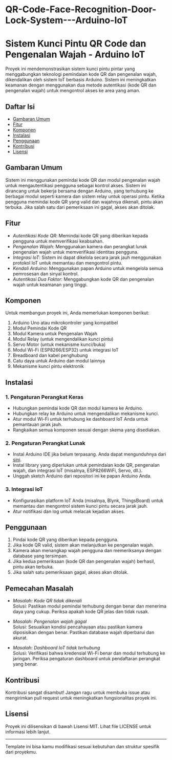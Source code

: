 # QR-Code-Face-Recognition-Door-Lock-System---Arduino-IoT
# Sistem Kunci Pintu QR Code dan Pengenalan Wajah - Arduino IoT

Proyek ini mendemonstrasikan sistem kunci pintu pintar yang menggabungkan teknologi pemindaian kode QR dan pengenalan wajah, dikendalikan oleh sistem IoT berbasis Arduino. Sistem ini meningkatkan keamanan dengan menggunakan dua metode autentikasi (kode QR dan pengenalan wajah) untuk mengontrol akses ke area yang aman.

## Daftar Isi
- [Gambaran Umum](#gambaran-umum)
- [Fitur](#fitur)
- [Komponen](#komponen)
- [Instalasi](#instalasi)
- [Penggunaan](#penggunaan)
- [Kontribusi](#kontribusi)
- [Lisensi](#lisensi)

## Gambaran Umum
Sistem ini menggunakan pemindai kode QR dan modul pengenalan wajah untuk mengautentikasi pengguna sebagai kontrol akses. Sistem ini dirancang untuk bekerja bersama dengan Arduino, yang terhubung ke berbagai modul seperti kamera dan sistem relay untuk operasi pintu. Ketika pengguna memindai kode QR yang valid dan wajahnya dikenali, pintu akan terbuka. Jika salah satu dari pemeriksaan ini gagal, akses akan ditolak.

## Fitur
- *Autentikasi Kode QR*: Memindai kode QR yang diberikan kepada pengguna untuk memverifikasi keabsahan.
- *Pengenalan Wajah*: Menggunakan kamera dan perangkat lunak pengenalan wajah untuk memverifikasi identitas pengguna.
- *Integrasi IoT*: Sistem ini dapat dikelola secara jarak jauh menggunakan protokol IoT untuk memantau dan mengontrol pintu.
- *Kendali Arduino*: Menggunakan papan Arduino untuk mengelola semua pemrosesan dan sinyal kontrol.
- *Autentikasi Dua Faktor*: Menggabungkan kode QR dan pengenalan wajah untuk keamanan yang tinggi.

## Komponen
Untuk membangun proyek ini, Anda memerlukan komponen berikut:
1. Arduino Uno atau mikrokontroler yang kompatibel
2. Modul Pemindai Kode QR
3. Modul Kamera untuk Pengenalan Wajah
4. Modul Relay (untuk mengendalikan kunci pintu)
5. Servo Motor (untuk mekanisme kunci/buka)
6. Modul Wi-Fi (ESP8266/ESP32) untuk integrasi IoT
7. Breadboard dan kabel penghubung
8. Catu daya untuk Arduino dan modul lainnya
9. Mekanisme kunci pintu elektronik

## Instalasi
### 1. Pengaturan Perangkat Keras
- Hubungkan pemindai kode QR dan modul kamera ke Arduino.
- Hubungkan relay ke Arduino untuk mengendalikan mekanisme kunci.
- Atur modul Wi-Fi untuk terhubung ke dashboard IoT Anda untuk pemantauan jarak jauh.
- Rangkaikan semua komponen sesuai dengan skema yang disediakan.

### 2. Pengaturan Perangkat Lunak
- Instal Arduino IDE jika belum terpasang. Anda dapat mengunduhnya dari [sini](https://www.arduino.cc/en/software).
- Instal library yang diperlukan untuk pemindaian kode QR, pengenalan wajah, dan integrasi IoT (misalnya, ESP8266WiFi, Servo, dll.).
- Unggah sketch Arduino dari repositori ini ke papan Arduino Anda.

### 3. Integrasi IoT
- Konfigurasikan platform IoT Anda (misalnya, Blynk, ThingsBoard) untuk memantau dan mengontrol sistem kunci pintu secara jarak jauh.
- Atur notifikasi dan log untuk melacak kejadian akses.

## Penggunaan
1. Pindai kode QR yang diberikan kepada pengguna.
2. Jika kode QR valid, sistem akan melanjutkan ke pengenalan wajah.
3. Kamera akan menangkap wajah pengguna dan memeriksanya dengan database yang tersimpan.
4. Jika kedua pemeriksaan (kode QR dan pengenalan wajah) berhasil, pintu akan terbuka.
5. Jika salah satu pemeriksaan gagal, akses akan ditolak.

## Pemecahan Masalah
- *Masalah: Kode QR tidak dikenali*  
  Solusi: Pastikan modul pemindai terhubung dengan benar dan menerima daya yang cukup. Periksa apakah kode QR jelas dan tidak rusak.
  
- *Masalah: Pengenalan wajah gagal*  
  Solusi: Sesuaikan kondisi pencahayaan atau pastikan kamera diposisikan dengan benar. Pastikan database wajah diperbarui dan akurat.

- *Masalah: Dashboard IoT tidak terhubung*  
  Solusi: Verifikasi bahwa kredensial Wi-Fi benar dan modul terhubung ke jaringan. Periksa pengaturan dashboard untuk pendaftaran perangkat yang benar.

## Kontribusi
Kontribusi sangat disambut! Jangan ragu untuk membuka issue atau mengirimkan pull request untuk meningkatkan fungsionalitas proyek ini.

## Lisensi
Proyek ini dilisensikan di bawah Lisensi MIT. Lihat file LICENSE untuk informasi lebih lanjut.

---

Template ini bisa kamu modifikasi sesuai kebutuhan dan struktur spesifik dari proyekmu.
